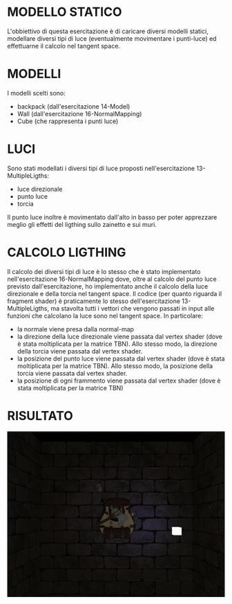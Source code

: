 # MODELLO STATICO
L'obbiettivo di questa esercitazione è di caricare diversi modelli statici, modellare diversi tipi di luce (eventualmente movimentare i punti-luce) ed effettuarne il calcolo nel tangent space.

# MODELLI
I modelli scelti  sono:
* backpack (dall'esercitazione 14-Model)
* Wall (dall'esercitazione 16-NormalMapping)
* Cube (che rappresenta i punti luce)

# LUCI
Sono stati modellati i diversi tipi di luce proposti nell'esercitazione 13-MultipleLigths:
* luce direzionale
* punto luce
* torcia

Il punto luce inoltre è movimentato dall'alto in basso per poter apprezzare meglio gli effetti del ligthing sullo zainetto e sui muri.

# CALCOLO LIGTHING
Il calcolo dei diversi tipi di luce è lo stesso che è stato implementato nell'esercitazione 16-NormalMapping dove, oltre al calcolo del punto luce previsto dall'esercitazione, ho implementato anche il calcolo della luce direzionale e della torcia nel tangent space. Il codice (per quanto riguarda il fragment shader) è praticamente lo stesso dell'esercitazione 13-MultipleLigths, ma stavolta tutti i vettori che vengono passati in input alle funzioni che calcolano la luce sono nel tangent space. In particolare:
* la normale viene presa dalla normal-map
* la direzione della luce direzionale viene passata dal vertex shader (dove è stata moltiplicata per la matrice TBN). Allo stesso modo, la direzione della torcia viene passata dal vertex shader.
* la posizione del punto luce viene passata dal vertex shader (dove è stata moltiplicata per la matrice TBN). Allo stesso modo, la posizione della torcia viene passata dal vertex shader.
* la posizione di ogni frammento viene passata dal vertex shader (dove è stata moltiplicata per la matrice TBN)

# RISULTATO
![](staticModel.png)
